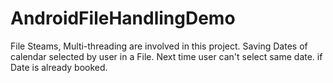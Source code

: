 # AndroidFileHandlingDemo
File Steams, Multi-threading are involved in this project. 
Saving Dates of calendar selected by user in a File. 
Next time user can't select same date.  if Date is already booked. 
